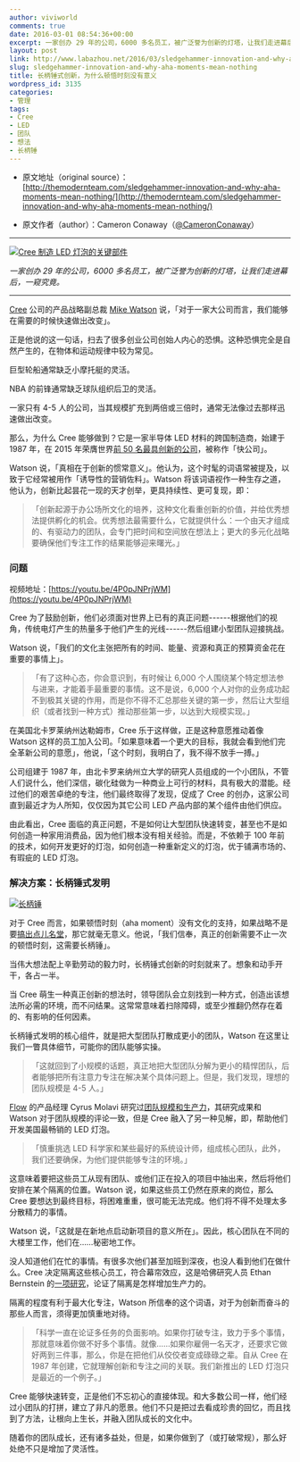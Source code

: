 ```yaml
---
author: viviworld
comments: true
date: 2016-03-01 08:54:36+00:00
excerpt: 一家创办 29 年的公司，6000 多名员工，被广泛誉为创新的灯塔，让我们走进幕后，一窥究竟。
layout: post
link: http://www.labazhou.net/2016/03/sledgehammer-innovation-and-why-aha-moments-mean-nothing/
slug: sledgehammer-innovation-and-why-aha-moments-mean-nothing
title: 长柄锤式创新，为什么顿悟时刻没有意义
wordpress_id: 3135
categories:
- 管理
tags:
- Cree
- LED
- 团队
- 想法
- 长柄锤
---
```



	
  * 原文地址（original source）：[http://themodernteam.com/sledgehammer-innovation-and-why-aha-moments-mean-nothing/](http://themodernteam.com/sledgehammer-innovation-and-why-aha-moments-mean-nothing/)

	
  * 原文作者（author）：Cameron Conaway（‏[@CameronConaway](https://twitter.com/CameronConaway)）





* * *



[![Cree 制造 LED 灯泡的关键部件](http://www.labazhou.net/wp-content/uploads/2016/03/cree-LED-bulb.png)](http://www.labazhou.net/wp-content/uploads/2016/03/cree-LED-bulb.png)

_一家创办 29 年的公司，6000 多名员工，被广泛誉为创新的灯塔，让我们走进幕后，一窥究竟。_



* * *



[Cree](http://www.cree.com/) 公司的产品战略副总裁 [Mike Watson](https://www.linkedin.com/in/mike-watson-a6110b) 说，「对于一家大公司而言，我们能够在需要的时候快速做出改变」。

正是他说的这一句话，扫去了很多创业公司创始人内心的恐惧。这种恐惧完全是自然产生的，在物体和运动规律中较为常见。

巨型轮船通常缺乏小摩托艇的灵活。

NBA 的前锋通常缺乏球队组织后卫的灵活。

一家只有 4-5 人的公司，当其规模扩充到两倍或三倍时，通常无法像过去那样迅速做出改变。

那么，为什么 Cree 能够做到？它是一家半导体 LED 材料的跨国制造商，始建于 1987 年，在 2015 年荣膺世界[前 50 名最具创新的公司](http://www.fastcompany.com/3039591/most-innovative-companies-2015/cree)，被称作「快公司」。

Watson 说，「真相在于创新的惯常意义」。他认为，这个时髦的词语常被提及，以致于它经常被用作「诱导性的营销佐料」。Watson 将该词语视作一种生存之道，他认为，创新比起昙花一现的天才创举，更具持续性、更可复现，即：


<blockquote>「创新起源于办公场所文化的培养，这种文化看重创新的价值，并给优秀想法提供孵化的机会。优秀想法最需要什么，它就提供什么：一个由天才组成的、有驱动力的团队，会专门把时间和空间放在想法上；更大的多元化战略要确保他们专注工作的结果能够迎来曙光。」</blockquote>




### 问题


视频地址：[https://youtu.be/4P0pJNPrjWM](https://youtu.be/4P0pJNPrjWM)

Cree 为了鼓励创新，他们必须面对世界上已有的真正问题------根据他们的视角，传统电灯产生的热量多于他们产生的光线------然后组建小型团队迎接挑战。

Watson 说，「我们的文化主张把所有的时间、能量、资源和真正的预算资金花在重要的事情上」。


<blockquote>「有了这种心态，你会意识到，有时候让 6,000 个人围绕某个特定想法参与进来，才能着手最重要的事情。这不是说，6,000 个人对你的业务成功起不到极其关键的作用，而是你不得不汇总那些关键的第一步，然后让大型组织（或者找到一种方式）推动那些第一步，以达到大规模实现。」</blockquote>


在美国北卡罗莱纳州达勒姆市，Cree 乐于这样做，正是这种意愿推动着像 Watson 这样的员工加入公司。「如果意味着一个更大的目标，我就会看到他们完全革新公司的意愿」，他说，「这个时刻，我明白了，我不得不放手一搏。」

公司组建于 1987 年，由北卡罗来纳州立大学的研究人员组成的一个小团队，不管人们说什么，他们深信，碳化硅做为一种商业上可行的材料，具有极大的潜能。经过他们的艰苦卓绝的专注，他们最终取得了发现，促成了 Cree 的创办，这家公司直到最近才为人所知，仅仅因为其它公司 LED 产品内部的某个组件由他们供应。

由此看出，Cree 面临的真正问题，不是如何让大型团队快速转变，甚至也不是如何创造一种家用消费品，因为他们根本没有相关经验。而是，不依赖于 100 年前的技术，如何开发更好的灯泡，如何创造一种重新定义的灯泡，优于铺满市场的、有瑕疵的 LED 灯泡。


### 解决方案：长柄锤式发明


[![长柄锤](http://www.labazhou.net/wp-content/uploads/2016/03/sledgehammer-innovation.jpg)](http://www.labazhou.net/wp-content/uploads/2016/03/sledgehammer-innovation.jpg)

对于 Cree 而言，如果顿悟时刻（aha moment）没有文化的支持，如果战略不是要[搞出点儿名堂](http://www.labazhou.net/2014/10/talk-is-cheap-make-stuff/)，那它就毫无意义。他说，「我们信奉，真正的创新需要不止一次的顿悟时刻，这需要长柄锤」。

当伟大想法配上辛勤劳动的毅力时，长柄锤式创新的时刻就来了。想象和动手开干，各占一半。

当 Cree 萌生一种真正创新的想法时，领导团队会立刻找到一种方式，创造出该想法所必需的环境，而不问结果。这常常意味着扫除障碍，或至少推翻仍然存在着的、有影响的任何因素。

长柄锤式发明的核心组件，就是把大型团队打散成更小的团队，Watson 在这里让我们一瞥具体细节，可能你的团队能够实操。


<blockquote>「这就回到了小规模的话题，真正地把大型团队分解为更小的精悍团队，后者能够把所有注意力专注在解决某个具体问题上。但是，我们发现，理想的团队规模是 4-5 人。」</blockquote>


[Flow](https://www.getflow.com/) 的产品经理 Cyrus Molavi 研究过[团队规模和生产力](http://themodernteam.com/whats-the-optimal-team-size-for-workplace-productivity/)，其研究成果和 Watson 对于团队规模的评论一致，但是 Cree 融入了另一种见解，即，帮助他们开发美国最畅销的 LED 灯泡。


<blockquote>「慎重挑选 LED 科学家和某些最好的系统设计师，组成核心团队，此外，我们还要确保，为他们提供能够专注的环境。」</blockquote>


这意味着要把这些员工从现有团队、或他们正在投入的项目中抽出来，然后将他们安排在某个隔离的位置。Watson 说，如果这些员工仍然在原来的岗位，那么 Cree 要想达到最终目标，将困难重重，很可能无法完成。他们将不得不处理太多分散精力的事情。

Watson 说，「这就是在新地点启动新项目的意义所在」。因此，核心团队在不同的大楼里工作，他们在……秘密地工作。

没人知道他们在忙的事情。有很多次他们甚至加班到深夜，也没人看到他们在做什么。Cree 决定隔离这些核心员工，符合幕帘效应，这是哈佛研究人员 Ethan Bernstein 的[一项研究](https://hbr.org/2014/10/the-transparency-trap/ar/1)，论证了隔离是怎样增加生产力的。

隔离的程度有利于最大化专注，Watson 所信奉的这个词语，对于为创新而奋斗的那些人而言，须得更加慎重地对待。


<blockquote>「科学一直在论证多任务的负面影响。如果你打破专注，致力于多个事情，那就意味着你做不好多个事情。就像……如果你雇佣一名天才，还要求它做好两到三件事，那么，你是在把他们从佼佼者变成碌碌之辈。自从 Cree 在 1987 年创建，它就理解创新和专注之间的关联。我们新推出的 LED 灯泡只是最近的一个例子。」</blockquote>


Cree 能够快速转变，正是他们不忘初心的直接体现。和大多数公司一样，他们经过小团队的打拼，建立了非凡的愿景。他们不只是把过去看成珍贵的回忆，而且找到了方法，让根向上生长，并融入团队成长的文化中。

随着你的团队成长，还有诸多益处，但是，如果你做到了（或打破常规），那么好处绝不只是增加了灵活性。
